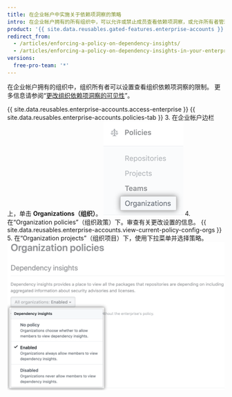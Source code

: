 ```yaml
---
title: 在企业帐户中实施关于依赖项洞察的策略
intro: 在企业帐户拥有的所有组织中，可以允许或禁止成员查看依赖项洞察，或允许所有者管理组织级别的设置。
product: '{{ site.data.reusables.gated-features.enterprise-accounts }}'
redirect_from:
  - /articles/enforcing-a-policy-on-dependency-insights/
  - /articles/enforcing-a-policy-on-dependency-insights-in-your-enterprise-account
versions:
  free-pro-team: '*'
---
```


在企业帐户拥有的组织中，组织所有者可以设置查看组织依赖项洞察的限制。 更多信息请参阅“[更改组织依赖项洞察的可见性](/articles/changing-the-visibility-of-your-organizations-dependency-insights)”。

{{ site.data.reusables.enterprise-accounts.access-enterprise }}
{{ site.data.reusables.enterprise-accounts.policies-tab }}
3. 在企业帐户边栏上，单击 **Organizations（组织）**。 ![企业帐户边栏中的 Organizations（组织）选项卡](/assets/images/help/business-accounts/settings-policies-org-tab.png)
4. 在“Organization policies”（组织政策）下。审查有关更改设置的信息。 {{ site.data.reusables.enterprise-accounts.view-current-policy-config-orgs }}
5. 在“Organization projects”（组织项目）下，使用下拉菜单并选择策略。 ![带有组织策略选项的下拉菜单](/assets/images/help/business-accounts/organization-policy-drop-down.png)
